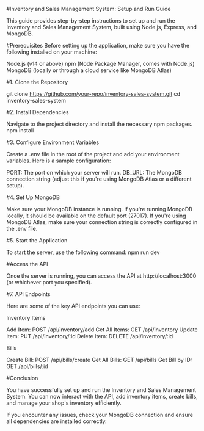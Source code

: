 #Inventory and Sales Management System: Setup and Run Guide

This guide provides step-by-step instructions to set up and run the Inventory and Sales Management System, built using Node.js, Express, and MongoDB.

#Prerequisites
Before setting up the application, make sure you have the following installed on your machine:

Node.js (v14 or above)
npm (Node Package Manager, comes with Node.js)
MongoDB (locally or through a cloud service like MongoDB Atlas)

#1. Clone the Repository

git clone https://github.com/your-repo/inventory-sales-system.git
cd inventory-sales-system

#2. Install Dependencies

Navigate to the project directory and install the necessary npm packages.
npm install

#3. Configure Environment Variables

Create a .env file in the root of the project and add your environment variables. Here is a sample configuration:

PORT: The port on which your server will run.
DB_URL: The MongoDB connection string (adjust this if you're using MongoDB Atlas or a different setup).

#4. Set Up MongoDB

Make sure your MongoDB instance is running. If you're running MongoDB locally, it should be available on the default port (27017). If you're using MongoDB Atlas, make sure your connection string is correctly configured in the .env file.

#5. Start the Application

To start the server, use the following command:
npm run dev

#Access the API

Once the server is running, you can access the API at http://localhost:3000 (or whichever port you specified).

#7. API Endpoints

Here are some of the key API endpoints you can use:

Inventory Items

Add Item: POST /api/inventory/add
Get All Items: GET /api/inventory
Update Item: PUT /api/inventory/:id
Delete Item: DELETE /api/inventory/:id

Bills

Create Bill: POST /api/bills/create
Get All Bills: GET /api/bills
Get Bill by ID: GET /api/bills/:id

#Conclusion

You have successfully set up and run the Inventory and Sales Management System. You can now interact with the API, add inventory items, create bills, and manage your shop's inventory efficiently.

If you encounter any issues, check your MongoDB connection and ensure all dependencies are installed correctly.